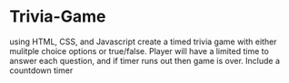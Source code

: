# Trivia-Game
using HTML, CSS, and Javascript create a timed trivia game with either mulitple choice options or true/false.  Player will have a limited time to answer each question, and if timer runs out then game is over. Include a countdown timer
